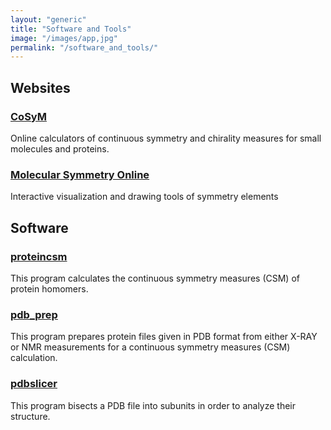 ```yaml
---
layout: "generic"
title: "Software and Tools"
image: "/images/app,jpg"
permalink: "/software_and_tools/"
---
```

  
  
  
## Websites
### [CoSyM](https://csm.ouproj.org.il/)
Online calculators of continuous symmetry and chirality measures for small molecules and proteins.

### [Molecular Symmetry Online](https://telem.openu.ac.il/symmetry/)
Interactive visualization and drawing tools of symmetry elements

## Software
### [proteincsm](https://continuous-symmetry-measure.github.io/proteincsm)
This program calculates the continuous symmetry measures (CSM) of protein homomers.

### [pdb_prep](https://continuous-symmetry-measure.github.io/pdb_prep/)
This program prepares protein files given in PDB format from either X-RAY or NMR measurements for a continuous symmetry measures (CSM) calculation.

### [pdbslicer](https://continuous-symmetry-measure.github.io/pdbslicer/)
This program bisects a PDB file into subunits in order to analyze their structure. 

